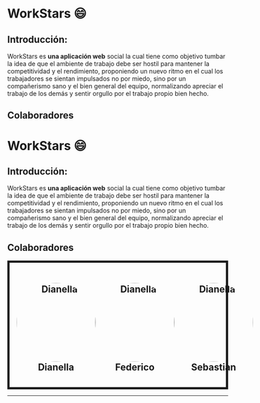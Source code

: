 # WorkStars :smile:
## Introducción:

WorkStars es **una aplicación web** social la cual tiene como objetivo tumbar la idea de que el ambiente de trabajo debe ser hostil para mantener la competitividad y el rendimiento, proponiendo un nuevo ritmo en el cual los trabajadores se sientan impulsados no por miedo, sino por un compañerismo sano y el bien general del equipo, normalizando apreciar el trabajo de los demás y sentir orgullo por el trabajo propio bien hecho.

## Colaboradores

# WorkStars :smile:

## Introducción:

WorkStars es **una aplicación web** social la cual tiene como objetivo tumbar la idea de que el ambiente de trabajo debe ser hostil para mantener la competitividad y el rendimiento, proponiendo un nuevo ritmo en el cual los trabajadores se sientan impulsados no por miedo, sino por un compañerismo sano y el bien general del equipo, normalizando apreciar el trabajo de los demás y sentir orgullo por el trabajo propio bien hecho.

## Colaboradores

<div class="container" style="border: 5px solid; padding: 1rem;" >
    <div style="display: flex; justify-content: space-around; flex-wrap: nowrap;">
        <div>
            <h2 style="text-align: center;">
                <a href="https://github.com/chzdiane" target="_blank"><img style="height:auto; border-radius:60%;" alt="Dianella" width="180" class="avatar avatar-user width-full border color-bg-primary" src="https://avatars.githubusercontent.com/u/50089098?v=4"></a>
                Dianella
            </h2>
        </div>
        <div>
            <h2 style="text-align: center;">
                <a href="https://github.com/federico29mg" target="_blank"><img style="height:auto; border-radius:60%;" alt="Dianella" width="180" class="avatar avatar-user width-full border color-bg-primary" src="https://avatars.githubusercontent.com/u/65299467?v=4"></a>
                Federico
            </h2>
        </div>
        <div>
            <h2 style="text-align: center;">
                <a href="https://github.com/SebasG25" target="_blank"><img style="height:auto; border-radius:60%;" alt="Dianella" width="180" class="avatar avatar-user width-full border color-bg-primary" src="https://avatars.githubusercontent. com/u/53189683?v=4"></a>
                Sebastian
            </h2>
        </div>
    </div>
</div>

---